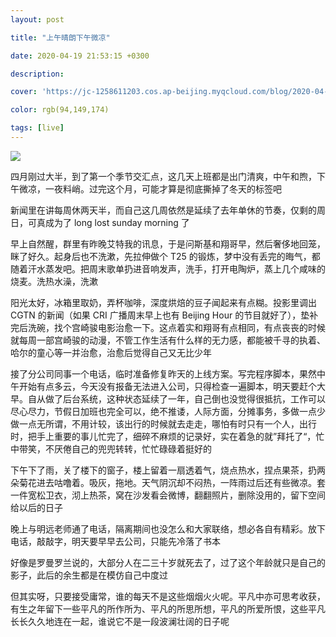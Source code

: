 ```yaml
---
layout: post

title: "上午晴朗下午微凉"

date: 2020-04-19 21:53:15 +0300

description:  

cover: 'https://jc-1258611203.cos.ap-beijing.myqcloud.com/blog/2020-04-19-1591587312996_.pic_hd_%E5%89%AF%E6%9C%AC.jpg'

color: rgb(94,149,174)

tags: [live]
---
```


![](https://jc-1258611203.cos.ap-beijing.myqcloud.com/blog/2020-04-19-1591587312996_.pic_hd_%E5%89%AF%E6%9C%AC.jpg)

四月刚过大半，到了第一个季节交汇点，这几天上班都是出门清爽，中午和煦，下午微凉，一夜料峭。过完这个月，可能才算是彻底撕掉了冬天的标签吧

新闻里在讲每周休两天半，而自己这几周依然是延续了去年单休的节奏，仅剩的周日，可真成为了 long lost sunday morning 了

早上自然醒，群里有昨晚艾特我的讯息，于是问斯基和翔哥早，然后奢侈地回笼，眯了好久。起身后也不洗漱，先拉伸做个 T25 的锻炼，梦中没有丢完的晦气，都随着汗水蒸发吧。把周末歌单扔进音响发声，洗手，打开电陶炉，蒸上几个咸味的烧麦。洗热水澡，洗漱

阳光太好，冰箱里取奶，弄杯咖啡，深度烘焙的豆子闻起来有点糊。投影里调出 CGTN 的新闻（如果 CRI 广播周末早上也有 Beijing Hour 的节目就好了），垫补完后洗碗，找个宫崎骏电影治愈一下。这点着实和翔哥有点相同，有点丧丧的时候就每周一部宫崎骏的动漫，不管工作生活有什么样的无力感，都能被千寻的执着、哈尔的童心等一并治愈，治愈后觉得自己又无比少年

接了分公司同事一个电话，临时准备修复昨天的上线方案。写完程序脚本，果然中午开始有点多云，今天没有报备无法进入公司，只得检查一遍脚本，明天要赶个大早。自从做了后台系统，这种状态延续了一年，自己倒也没觉得很抵抗，工作可以尽心尽力，节假日加班也完全可以，绝不推诿，人际方面，分摊事务，多做一点少做一点无所谓，不用计较，该出行的时候就去走走，哪怕有时只有一个人，出行时，把手上重要的事儿忙完了，细碎不麻烦的记录好，实在着急的就”拜托了“，忙中带笑，不厌倦自己的兜兜转转，忙忙碌碌着挺好的

下午下了雨，关了楼下的窗子，楼上留着一扇透着气，烧点热水，捏点果茶，扔两朵菊花进去咕噜着。吸灰，拖地。天气阴沉却不闷热，一阵雨过后还有些微凉。套一件宽松卫衣，沏上热茶，窝在沙发看会微博，翻翻照片，删除没用的，留下空间给以后的日子

晚上与明远老师通了电话，隔离期间也没怎么和大家联络，想必各自有精彩。放下电话，敲敲字，明天要早早去公司，只能先冷落了书本

好像是罗曼罗兰说的，大部分人在二三十岁就死去了，过了这个年龄就只是自己的影子，此后的余生都是在模仿自己中度过

但其实呀，只要接受庸常，谁的每天不是这些烟烟火火呢。平凡中亦可思考收获，有生之年留下一些平凡的所作所为、平凡的所思所想，平凡的所爱所恨，这些平凡长长久久地连在一起，谁说它不是一段波澜壮阔的日子呢





